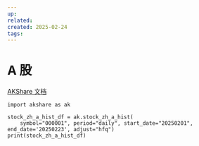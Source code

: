 ```yaml
---
up: 
related: 
created: 2025-02-24
tags:
---
```


# A 股

[AKShare 文档](https://fuakshare.akfamily.xyz/data/stock/stock.html#id21)

```
import akshare as ak

stock_zh_a_hist_df = ak.stock_zh_a_hist(
    symbol="000001", period="daily", start_date="20250201", end_date='20250223', adjust="hfq")
print(stock_zh_a_hist_df)
```

